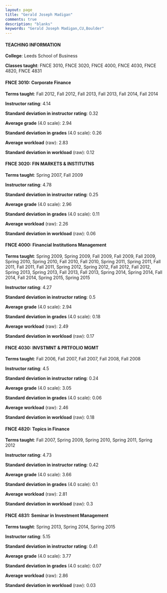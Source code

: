 ```yaml
---
layout: page
title: "Gerald Joseph Madigan" 
comments: true
description: "blanks"
keywords: "Gerald Joseph Madigan,CU,Boulder"
---
```

<head>
<script src="https://ajax.googleapis.com/ajax/libs/jquery/2.1.3/jquery.min.js"></script>
<script src="https://dl.dropboxusercontent.com/s/pc42nxpaw1ea4o9/highcharts.js?dl=0"></script>
<!-- <script src="../assets/js/highcharts.js"></script> -->
<style type="text/css">@font-face {
	font-family: "Bebas Neue";
	src: url(https://www.filehosting.org/file/details/544349/BebasNeue Regular.otf) format("opentype");
	}
	h1.Bebas { 
		font-family: "Bebas Neue", Verdana, Tahoma;
	}
</style>
</head>
	   
#### TEACHING INFORMATION

**College**: Leeds School of Business

**Classes taught**: FNCE 3010, FNCE 3020, FNCE 4000, FNCE 4030, FNCE 4820, FNCE 4831

#### FNCE 3010: Corporate Finance

**Terms taught**: Fall 2012, Fall 2012, Fall 2013, Fall 2013, Fall 2014, Fall 2014

**Instructor rating**: 4.14

**Standard deviation in instructor rating**: 0.32

**Average grade** (4.0 scale): 2.94

**Standard deviation in grades** (4.0 scale): 0.26

**Average workload** (raw): 2.83

**Standard deviation in workload** (raw): 0.12

#### FNCE 3020: FIN MARKETS & INSTITUTNS

**Terms taught**: Spring 2007, Fall 2009

**Instructor rating**: 4.78

**Standard deviation in instructor rating**: 0.25

**Average grade** (4.0 scale): 2.96

**Standard deviation in grades** (4.0 scale): 0.11

**Average workload** (raw): 2.26

**Standard deviation in workload** (raw): 0.06

#### FNCE 4000: Financial Institutions Management

**Terms taught**: Spring 2009, Spring 2009, Fall 2009, Fall 2009, Fall 2009, Spring 2010, Spring 2010, Fall 2010, Fall 2010, Spring 2011, Spring 2011, Fall 2011, Fall 2011, Fall 2011, Spring 2012, Spring 2012, Fall 2012, Fall 2012, Spring 2013, Spring 2013, Fall 2013, Fall 2013, Spring 2014, Spring 2014, Fall 2014, Fall 2014, Spring 2015, Spring 2015

**Instructor rating**: 4.27

**Standard deviation in instructor rating**: 0.5

**Average grade** (4.0 scale): 2.94

**Standard deviation in grades** (4.0 scale): 0.18

**Average workload** (raw): 2.49

**Standard deviation in workload** (raw): 0.17

#### FNCE 4030: INVSTMNT & PRTFOLIO MGMT

**Terms taught**: Fall 2006, Fall 2007, Fall 2007, Fall 2008, Fall 2008

**Instructor rating**: 4.5

**Standard deviation in instructor rating**: 0.24

**Average grade** (4.0 scale): 3.05

**Standard deviation in grades** (4.0 scale): 0.06

**Average workload** (raw): 2.46

**Standard deviation in workload** (raw): 0.18

#### FNCE 4820: Topics in Finance

**Terms taught**: Fall 2007, Spring 2009, Spring 2010, Spring 2011, Spring 2012

**Instructor rating**: 4.73

**Standard deviation in instructor rating**: 0.42

**Average grade** (4.0 scale): 3.66

**Standard deviation in grades** (4.0 scale): 0.1

**Average workload** (raw): 2.81

**Standard deviation in workload** (raw): 0.3

#### FNCE 4831: Seminar in Investment Management

**Terms taught**: Spring 2013, Spring 2014, Spring 2015

**Instructor rating**: 5.15

**Standard deviation in instructor rating**: 0.41

**Average grade** (4.0 scale): 3.77

**Standard deviation in grades** (4.0 scale): 0.07

**Average workload** (raw): 2.86

**Standard deviation in workload** (raw): 0.03

